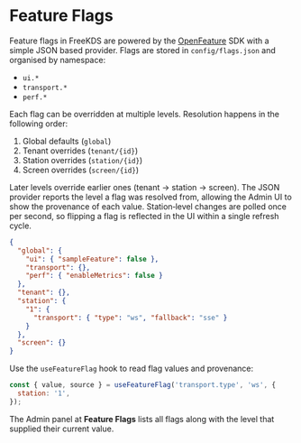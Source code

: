 # Feature Flags

Feature flags in FreeKDS are powered by the
[OpenFeature](https://openfeature.dev) SDK with a simple JSON based
provider. Flags are stored in `config/flags.json` and organised by
namespace:

- `ui.*`
- `transport.*`
- `perf.*`

Each flag can be overridden at multiple levels. Resolution happens in the
following order:

1. Global defaults (`global`)
2. Tenant overrides (`tenant/{id}`)
3. Station overrides (`station/{id}`)
4. Screen overrides (`screen/{id}`)

Later levels override earlier ones (tenant → station → screen). The JSON
provider reports the level a flag was resolved from, allowing the Admin UI
to show the provenance of each value. Station‑level changes are polled once
per second, so flipping a flag is reflected in the UI within a single
refresh cycle.

```json
{
  "global": {
    "ui": { "sampleFeature": false },
    "transport": {},
    "perf": { "enableMetrics": false }
  },
  "tenant": {},
  "station": {
    "1": {
      "transport": { "type": "ws", "fallback": "sse" }
    }
  },
  "screen": {}
}
```

Use the `useFeatureFlag` hook to read flag values and provenance:

```js
const { value, source } = useFeatureFlag('transport.type', 'ws', {
  station: '1',
});
```

The Admin panel at **Feature Flags** lists all flags along with the level
that supplied their current value.
